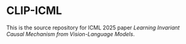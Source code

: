 # CLIP-ICML
This is the source repository for ICML 2025 paper *Learning Invariant Causal Mechanism from Vision-Language Models*.